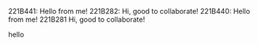 221B441: Hello from me!
221B282: Hi, good to collaborate!
221B440: Hello from me!
221B281 Hi, good to collaborate!

hello 
